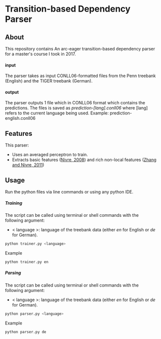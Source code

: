 # Transition-based Dependency Parser

## About

This repository contains An arc-eager transition-based dependency parser for a master's course I took in 2017. 

#### input
The parser takes as input CONLL06-formatted files from the Penn treebank (English) and the TIGER treebank (German). 

#### output
The parser outputs 1 file which in CONLL06 format which contains the predictions. The files is saved as *prediction-[lang].conll06* where [lang] refers to the current language being used. Example: prediction-english.conll06

## Features

This parser:
- Uses an averaged perceptron to train.
- Extracts basic features ([Nivre, 2008](https://www.aclweb.org/anthology/J08-4003/)) and rich non-local features ([Zhang and
Nivre, 2011](https://www.aclweb.org/anthology/P11-2033/))

## Usage
Run the python files via line commands or using any python IDE.

##### Training
The script can be called using terminal or shell commands with the following argument:

- < language >: language of the treebank data (either *en* for English or *de* for German).

```bash
python trainer.py <language>
```
Example
```bash
python trainer.py en
```

##### Parsing
The script can be called using terminal or shell commands with the following argument:

- < language >: language of the treebank data (either *en* for English or *de* for German).

```bash
python parser.py <language>
```
Example
```bash
python parser.py de
```
